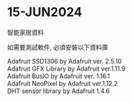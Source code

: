 # 15-JUN2024
智能家居資料

如需要測試軟件, 必須安裝以下資料庫

Adafruit SSD1306 by Adafruit ver. 2.5.10  
Adafruit GFX Library by Adafruit ver.1.11.9  
Adafruit BusIO by Adafruit ver. 1.16.1  
Adafruit NeoPixel by Adafruit ver.1.12.2  
DHT sensor library by Adafruit 1.4.6  
